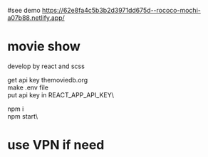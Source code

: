 #see demo
https://62e8fa4c5b3b2d3971dd675d--rococo-mochi-a07b88.netlify.app/

# movie show
develop by react and scss

get api key themoviedb.org\
make .env file\
put api key in REACT_APP_API_KEY\

npm i \
npm start\

# use VPN if need




